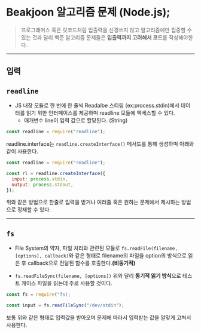 # Beakjoon 알고리즘 문제 (Node.js);

> 프로그래머스 혹은 릿코드처럼 입출력을 신경쓰지 않고 알고리즘에만 집중할 수 있는 것과 달리 백준 알고리즘 문제들은 **입출력까지 고려해서 코드**를 작성해야한다.

---

## 입력

## `readline`

- JS 내장 모듈로 한 번에 한 줄씩 Readalbe 스티림 (ex:process.stdin)에서 데이터를 읽기 위한 인터페이스를 제공하며 readline 모듈에 엑세스할 수 있다.
  - 매개변수 line이 입력 값으로 할당된다. (String)

```js
const readline = require("readline");
```

readline.interface는 `readline.createInterface()` 메서드를 통해 생성하며 아래와 같이 사용한다.

```js
const readline = require("readline");

const rl = readline.createInterface({
  input: process.stdin,
  output: process.stdout,
});
```

위와 같은 방법으로 한줄로 입력을 받거나 여러줄 혹은 원하는 문제에서 제시하는 방법으로 정재할 수 있다.

---

## `fs`

- File System의 약자, 파일 처리와 관련된 모듈로 `fs.readFile(filename, [options], callback)`와 같은 형태로 filename의 파일을 option의 방식으로 읽은 후 callback으로 전달된 함수를 호출한다.**(비동기적)**

- `fs.readFileSync(filename, [options])` 위와 달리 **동기적 읽기 방식**으로 테스트 케이스 파일을 읽는데 주로 사용할 것이다.

```js
const fs = require("fs);

const input = fs.readFileSync("/dev/stdin");
```

보통 위와 같은 형태로 입력값을 받아오며 문제에 따라서 입력받는 값을 알맞게 고쳐서 사용한다.
